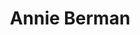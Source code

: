 ---
layout    : default
bodyid    : "alumni"
bodyclass : "content"
year      : 2015

title       : Annie Berman
photo       : "annie.jpg"
occupation  : "Artist"

links:
 - icon     : "fa-facebook"
   url      : ""
 - icon     : "fa-twitter"
   url      : ""
 - icon     : "fa-linkedin"
   url      : ""
 - icon     : "fa-instagram"
   url      : ""
 - icon     : "fa-soundcloud"
   url      : ""
 - icon     : "fa-vimeo-square"
   url      : "https://vimeo.com/thefaithful"
 - icon     : "fa-github"
   url      : ""
 - icon     : "fa-tumblr"
   url      : "http://streetviewsfilm.tumblr.com"
 - icon     : "fa-globe"
   url      : "http://www.the-faithful.com"
 - icon     : "fa-globe"
   url      : "http://www.fishinhand.com"
---